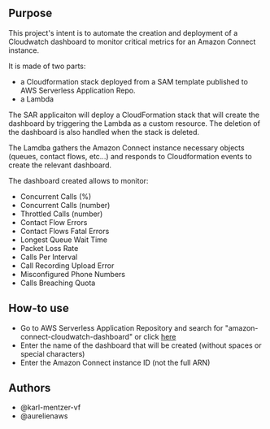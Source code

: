 ## Purpose
This project's intent is to automate the creation and deployment of a Cloudwatch dashboard to monitor critical metrics for an Amazon Connect instance.

It is made of two parts:
- a Cloudformation stack deployed from a SAM template published to AWS Serverless Application Repo.
- a Lambda

The SAR applicaiton will deploy a CloudFormation stack that will create the dashboard by triggering the Lambda as a custom resource. The deletion of the dashboard is also handled when the stack is deleted.

The Lamdba gathers the Amazon Connect instance necessary objects (queues, contact flows, etc...) and responds to Cloudformation events to create the relevant dashboard.

The dashboard created allows to monitor:
- Concurrent Calls (%)
- Concurrent Calls (number)
- Throttled Calls (number)
- Contact Flow Errors
- Contact Flows Fatal Errors
- Longest Queue Wait Time
- Packet Loss Rate
- Calls Per Interval
- Call Recording Upload Error
- Misconfigured Phone Numbers
- Calls Breaching Quota

## How-to use

- Go to AWS Serverless Application Repository and search for "amazon-connect-cloudwatch-dashboard" or click [here](https://ap-southeast-2.console.aws.amazon.com/serverlessrepo/home?region=ap-southeast-2#/published-applications/arn:aws:serverlessrepo:ap-southeast-2:699520165046:applications~amazon-connect-cloudwatch-dashboard)
- Enter the name of the dashboard that will be created (without spaces or special characters)
- Enter the Amazon Connect instance ID (not the full ARN)

## Authors

- @karl-mentzer-vf
- @aurelienaws

